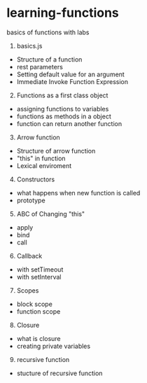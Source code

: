 # learning-functions
basics of functions with labs


1. basics.js
- Structure of a function
- rest parameters
- Setting default value for an argument
- Immediate Invoke Function Expression

2. Functions as a first class object
- assigning functions to variables
- functions as methods in a object
- function can return another function

3. Arrow function
- Structure of arrow function
- "this" in function
- Lexical enviroment

4. Constructors
- what happens when new function is called
- prototype

5. ABC of Changing "this"
- apply
- bind
- call

6. Callback
- with setTimeout
- with setInterval

7. Scopes
- block scope
- function scope

8. Closure
- what is closure
- creating private variables

9. recursive function
- stucture of recursive function
